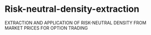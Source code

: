# Risk-neutral-density-extraction
EXTRACTION AND APPLICATION OF RISK-NEUTRAL DENSITY FROM MARKET PRICES FOR OPTION TRADING
